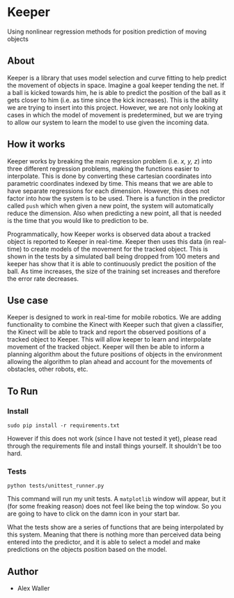 Keeper
======

Using nonlinear regression methods for position prediction of moving objects

## About
Keeper is a library that uses model selection and curve fitting to help predict the movement of objects in space. Imagine a goal keeper tending the net. If a ball is kicked towards him, he is able to predict the position of the ball as it gets closer to him (i.e. as time since the kick increases). This is the ability we are trying to insert into this project. However, we are not only looking at cases in which the model of movement is predetermined, but we are trying to allow our system to learn the model to use given the incoming data.

## How it works
Keeper works by breaking the main regression problem (i.e. *x, y, z*) into three different regression problems, making the functions easier to interpolate. This is done by converting these cartesian coordinates into parametric coordinates indexed by time. This means that we are able to have separate regressions for each dimension. However, this does not factor into how the system is to be used. There is a function in the predictor called `push` which when given a new point, the system will automatically reduce the dimension. Also when predicting a new point, all that is needed is the time that you would like to prediction to be.

Programmatically, how Keeper works is observed data about a tracked object is reported to Keeper in real-time. Keeper then uses this data (in real-time) to create models of the movement for the tracked object. This is shown in the tests by a simulated ball being dropped from 100 meters and keeper has show that it is able to continuously predict the position of the ball. As time increases, the size of the training set increases and therefore the error rate decreases.

## Use case
Keeper is designed to work in real-time for mobile robotics. We are adding functionality to combine the Kinect with Keeper such that given a classifier, the Kinect will be able to track and report the observed positions of a tracked object to Keeper. This will allow keeper to learn and interpolate movement of the tracked object. Keeper will then be able to inform a planning algorithm about the future positions of objects in the environment allowing the algorithm to plan ahead and account for the movements of obstacles, other robots, etc.

## To Run

### Install

    sudo pip install -r requirements.txt

However if this does not work (since I have not tested it yet), please read through the requirements file and install things yourself. It shouldn't be too hard.

### Tests

	python tests/unittest_runner.py

This command will run my unit tests. A `matplotlib` window will appear, but it (for some freaking reason) does not feel like being the top window. So you are going to have to click on the damn icon in your start bar.

What the tests show are a series of functions that are being interpolated by this system. Meaning that there is nothing more than perceived data being entered into the predictor, and it is able to select a model and make predictions on the objects position based on the model.

## Author
- Alex Waller
